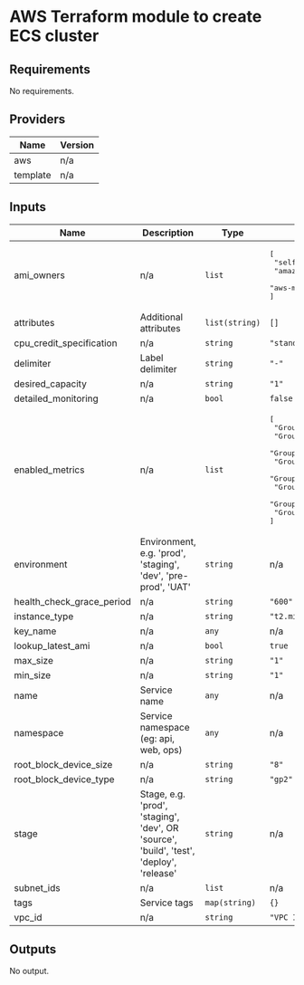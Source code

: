# AWS Terraform module to create ECS cluster

## Requirements

No requirements.

## Providers

| Name | Version |
|------|---------|
| aws | n/a |
| template | n/a |

## Inputs

| Name | Description | Type | Default | Required |
|------|-------------|------|---------|:--------:|
| ami\_owners | n/a | `list` | <pre>[<br>  "self",<br>  "amazon",<br>  "aws-marketplace"<br>]</pre> | no |
| attributes | Additional attributes | `list(string)` | `[]` | no |
| cpu\_credit\_specification | n/a | `string` | `"standard"` | no |
| delimiter | Label delimiter | `string` | `"-"` | no |
| desired\_capacity | n/a | `string` | `"1"` | no |
| detailed\_monitoring | n/a | `bool` | `false` | no |
| enabled\_metrics | n/a | `list` | <pre>[<br>  "GroupMinSize",<br>  "GroupMaxSize",<br>  "GroupDesiredCapacity",<br>  "GroupInServiceInstances",<br>  "GroupPendingInstances",<br>  "GroupStandbyInstances",<br>  "GroupTerminatingInstances",<br>  "GroupTotalInstances"<br>]</pre> | no |
| environment | Environment, e.g. 'prod', 'staging', 'dev', 'pre-prod', 'UAT' | `string` | n/a | yes |
| health\_check\_grace\_period | n/a | `string` | `"600"` | no |
| instance\_type | n/a | `string` | `"t2.micro"` | no |
| key\_name | n/a | `any` | n/a | yes |
| lookup\_latest\_ami | n/a | `bool` | `true` | no |
| max\_size | n/a | `string` | `"1"` | no |
| min\_size | n/a | `string` | `"1"` | no |
| name | Service name | `any` | n/a | yes |
| namespace | Service namespace (eg: api, web, ops) | `any` | n/a | yes |
| root\_block\_device\_size | n/a | `string` | `"8"` | no |
| root\_block\_device\_type | n/a | `string` | `"gp2"` | no |
| stage | Stage, e.g. 'prod', 'staging', 'dev', OR 'source', 'build', 'test', 'deploy', 'release' | `string` | n/a | yes |
| subnet\_ids | n/a | `list` | n/a | yes |
| tags | Service tags | `map(string)` | `{}` | no |
| vpc\_id | n/a | `string` | `"VPC Id"` | no |

## Outputs

No output.

